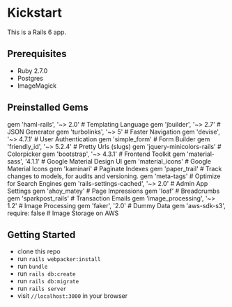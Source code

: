 # Kickstart

This is a Rails 6 app.

## Prerequisites

* Ruby 2.7.0
* Postgres
* ImageMagick

## Preinstalled Gems
gem 'haml-rails', '~> 2.0'                # Templating Language
gem 'jbuilder', '~> 2.7'                  # JSON Generator
gem 'turbolinks', '~> 5'                  # Faster Navigation
gem 'devise', '~> 4.7.1'                  # User Authentication
gem 'simple_form'                         # Form Builder
gem 'friendly_id', '~> 5.2.4'             # Pretty Urls (slugs)
gem 'jquery-minicolors-rails'             # Colorpicker
gem 'bootstrap', '~> 4.3.1'               # Frontend Toolkit
gem 'material-sass', '4.1.1'              # Google Material Design UI
gem 'material_icons'                      # Google Material Icons
gem 'kaminari'                            # Paginate Indexes
gem 'paper_trail'                         # Track changes to models, for audits and versioning.
gem 'meta-tags'                           # Optimize for Search Engines
gem 'rails-settings-cached', '~> 2.0'     # Admin App Settings
gem 'ahoy_matey'                          # Page Impressions
gem 'loaf'                                # Breadcrumbs
gem 'sparkpost_rails'                     # Transaction Emails
gem 'image_processing', '~> 1.2'          # Image Processing
gem 'faker', '2.0'                        # Dummy Data
gem 'aws-sdk-s3', require: false          # Image Storage on AWS 

## Getting Started

* clone this repo
* run `rails webpacker:install`
* run `bundle`
* run `rails db:create`
* run `rails db:migrate`
* run `rails server`
* visit `//localhost:3000` in your browser
